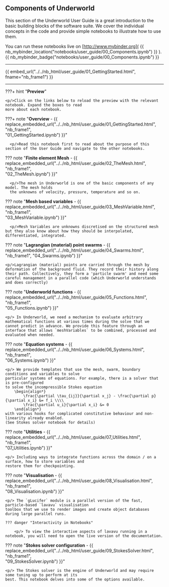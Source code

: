 ## Components of Underworld

This section of the Underworld User Guide is a great introduction to the basic building blocks of the software suite. We cover the individual concepts in the code and provide simple notebooks to illustrate how to use them.


You can run these notebooks live on [http://www.mybinder.org]( {{    nb_mybinder_location("notebooks/user_guide/00_Components.ipynb") }} ). {{ nb_mybinder_badge("notebooks/user_guide/00_Components.ipynb") }}

---

<!-- This embeds the notebook -->

{{ embed_url("../../nb_html/user_guide/01_GettingStarted.html", fname="nb_frame1") }}

---

???+ hint "**Preview**"

    <p/>Click on the links below to reload the preview with the relevant notebook. Expand the boxes to read
    more about each notebook.

???+ note "**Overview** - {{ replace_embedded_url("../../nb_html/user_guide/01_GettingStarted.html",
                        "nb_frame1",  
                        "01_GettingStarted.ipynb") }}"

      <p/>Read this notebook first to read about the purpose of this section of the User Guide and navigate to the other notebooks.


??? note "**Finite element Mesh**   - {{
                      replace_embedded_url("../../nb_html/user_guide/02_TheMesh.html",
                            "nb_frame1",  
                            "02_TheMesh.ipynb") }}"

      <p/>The mesh in Underworld is one of the basic components of any model. The mesh holds
      the unknowns of velocity, pressure, temperature and so on.


??? note "**Mesh based variables**   - {{
                     replace_embedded_url("../../nb_html/user_guide/03_MeshVariable.html",
                            "nb_frame1",  
                            "03_MeshVariable.ipynb") }}"

      <p/>Mesh Variables are unknowns discretised on the structured mesh but they also know about how they should be interpolated, differentiated, integrated.


??? note "**Lagrangian (material) point swarms** - {{  
              replace_embedded_url("../../nb_html/user_guide/04_Swarms.html",
                                   "nb_frame1",
                                   "04_Swarms.ipynb") }}"

    <p/>Lagrangian (material) points are carried through the mesh by deformation of the background fluid. They record their history along their path. Collectively, they form a 'particle swarm' and need some careful management in a parallel code (which Underworld understands and does correctly)


??? note "**Underworld functions** - {{
                            replace_embedded_url("../../nb_html/user_guide/05_Functions.html",
                            "nb_frame1",  
                            "05_Functions.ipynb") }}"

    <p/> In Underworld, we need a mechanism to evaluate arbitrary mathematical functions at various times during the solve that we cannot predict in advance. We provide this feature through an interface that allows `meshVariables` to be combined, processed and evaluated when needed.

??? note "**Equation systems**  - {{ replace_embedded_url("../../nb_html/user_guide/06_Systems.html",
                            "nb_frame1",  
                            "06_Systems.ipynb") }}"

    <p/> We provide templates that use the mesh, swarm, boundary conditions and variables to solve
    particular systems of equations. For example, there is a solver that is pre-configured
    to solve the incompressible Stokes equation
        \begin{align*}
            \frac{\partial \tau_{ij}}{\partial x_j} - \frac{\partial p}{\partial x_i} &= f_i \\\\
            \frac{\partial u_i}{\partial x_i} &= 0
        \end{align*}
    with various hooks for complicated constitutive behaviour and non-linearity already enabled.
    (See Stokes solver notebook for details)


??? note "**Utilities** - {{ replace_embedded_url("../../nb_html/user_guide/07_Utilities.html",
                            "nb_frame1",  
                            "07_Utilities.ipynb") }}"

    <p/> Including ways to integrate functions across the domain / on a surface, how to store variables and
    restore them for checkpointing.

??? note "**Visualisation** - {{ replace_embedded_url("../../nb_html/user_guide/08_Visualisation.html",
                            "nb_frame1",  
                            "08_Visualisation.ipynb") }}"

    <p/> The `gLucifer` module is a parallel version of the fast, particle-based `lavavu` visualisation
    toolbox that we use to render images and create object databases during large parallel runs.

    ??? danger "Interactivity in Notebooks"

        <p/> To view the interactive aspects of lavavu running in a notebook, you will need to open the live version of the documentation.

??? note "**Stokes solver configuration** - {{ replace_embedded_url("../../nb_html/user_guide/09_StokesSolver.html",
                            "nb_frame1",  
                            "09_StokesSolver.ipynb") }}"

    <p/> The Stokes solver is the engine of Underworld and may require some tuning up to perform at its
    best. This notebook delves into some of the options available.
